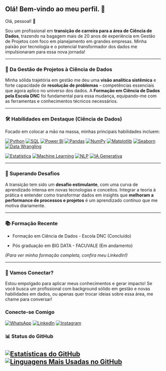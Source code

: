 ## Olá! Bem-vindo ao meu perfil.  👋

Olá, pessoal! 👋

Sou um profissional em **transição de carreira para a área de Ciência de Dados**, trazendo na bagagem mais de 20 anos de experiência em Gestão de Projetos com foco em planejamento em grandes empresas. Minha paixão por tecnologia e o potencial transformador dos dados me impulsionaram para essa nova jornada!

---

### 🚀 Da Gestão de Projetos à Ciência de Dados

Minha sólida trajetória em gestão me deu uma **visão analítica sistêmica** e forte capacidade de **resolução de problemas** – competências essenciais que agora aplico no universo dos dados. A **Formação em Ciência de Dados pela Escola DNC** foi fundamental para essa mudança, equipando-me com as ferramentas e conhecimentos técnicos necessários.

---

### 🛠️ Habilidades em Destaque (Ciência de Dados)

Focado em colocar a mão na massa, minhas principais habilidades incluem:

[![Python](https://img.shields.io/badge/Python-3776AB?style=for-the-badge&logo=python&logoColor=white)](https://www.python.org/)
[![SQL](https://img.shields.io/badge/SQL-4479A1?style=for-the-badge&logo=postgresql&logoColor=white)](https://www.mysql.com/) [![Power BI](https://img.shields.io/badge/Power%20BI-F2C811?style=for-the-badge&logo=power%20bi&logoColor=black)](https://powerbi.microsoft.com/)
[![Pandas](https://img.shields.io/badge/Pandas-150458?style=for-the-badge&logo=pandas&logoColor=white)](https://pandas.pydata.org/)
[![NumPy](https://img.shields.io/badge/NumPy-013243?style=for-the-badge&logo=numpy&logoColor=white)](https://numpy.org/)
[![Matplotlib](https://img.shields.io/badge/Matplotlib-000000?style=for-the-badge&logo=matplotlib&logoColor=white)](https://matplotlib.org/)
[![Seaborn](https://img.shields.io/badge/Seaborn-3776AB?style=for-the-badge&logo=seaborn&logoColor=white)](https://seaborn.pydata.org/)
[![Data Wrangling](https://img.shields.io/badge/Data%20Wrangling-F05033?style=for-the-badge&logo=redhat&logoColor=white)](https://www.redhat.com/en/topics/data-science/what-is-data-wrangling)

[![Estatística](https://img.shields.io/badge/Estat%C3%ADstica-F7DF1E?style=for-the-badge&logo=r&logoColor=white)](https://www.r-project.org/) [![Machine Learning](https://img.shields.io/badge/Machine%20Learning-FF7F00?style=for-the-badge&logo=tensorflow&logoColor=white)](https://www.tensorflow.org/) [![NLP](https://img.shields.io/badge/NLP-4285F4?style=for-the-badge&logo=google-cloud&logoColor=white)](https://cloud.google.com/natural-language) [![IA Generativa](https://img.shields.io/badge/IA%20Generativa-333333?style=for-the-badge&logo=openai&logoColor=white)](https://openai.com/)

---

### 💪 Superando Desafios

A transição tem sido um **desafio estimulante**, com uma curva de aprendizado intensa em novas tecnologias e conceitos. Integrar a teoria à prática e entender como transformar dados em insights que **melhoram a performance de processos e projetos** é um aprendizado contínuo que me motiva diariamente.

---

### 📚 Formação Recente

* Formação em Ciência de Dados - Escola DNC (Concluído)

* Pós graduação em BIG DATA - FACUVALE (Em andamento)

*(Para ver minha formação completa, confira meu LinkedIn!)*

---

### 👋 Vamos Conectar?

Estou empolgado para aplicar meus conhecimentos e gerar impacto! Se você busca um profissional com background sólido em gestão e novas habilidades em dados, ou apenas quer trocar ideias sobre essa área, me chame para conversar!
### Conecte-se Comigo

[![WhatsApp](https://img.shields.io/badge/WhatsApp-25D366?style=for-the-badge&logo=whatsapp&logoColor=white)](https://wa.me/55839343976)
[![LinkedIn](https://img.shields.io/badge/LinkedIn-0077B5?style=for-the-badge&logo=linkedin&logoColor=white)](https://www.linkedin.com/in/david-gentil-28424822/)
[![Instagram](https://img.shields.io/badge/Instagram-E4405F?style=for-the-badge&logo=instagram&logoColor=white)](https://www.instagram.com/_david_gentil/)

### 📊 Status do GitHub

[![Estatísticas do GitHub](https://github-readme-stats.vercel.app/api?username=David-Gentil&show_icons=true&theme=radical)](https://github.com/David-Gentil)
[![Linguagens Mais Usadas no GitHub](https://github-readme-stats.vercel.app/api/top-langs/?username=David-Gentil&layout=compact&theme=radical)](https://github.com/David-Gentil)
---
